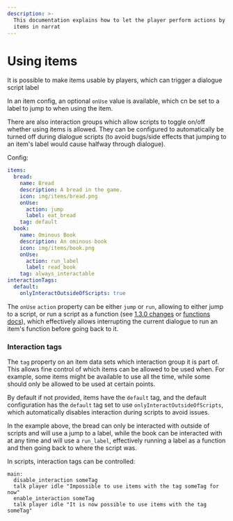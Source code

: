 ```yaml
---
description: >-
  This documentation explains how to let the player perform actions by using
  items in narrat
---
```


# Using items

It is possible to make items usable by players, which can trigger a dialogue script label

<!-- ![](../.gitbook/assets/useitem.webp) -->

In an item config, an optional `onUse` value is available, which cn be set to a label to jump to when using the item.

There are also interaction groups which allow scripts to toggle on/off whether using items is allowed. They can be configured to automatically be turned off during dialogue scripts (to avoid bugs/side effects that jumping to an item's label would cause halfway through dialogue).

Config:

```yaml
items:
  bread:
    name: Bread
    description: A bread in the game.
    icon: img/items/bread.png
    onUse:
      action: jump
      label: eat_bread
    tag: default
  book:
    name: Ominous Book
    description: An ominous book
    icon: img/items/book.png
    onUse:
      action: run_label
      label: read_book
    tag: always_interactable
interactionTags:
  default:
    onlyInteractOutsideOfScripts: true
```

The `onUse` `action` property can be either `jump` or `run`, allowing to either jump to a script, or run a script as a function (see [1.3.0 changes](https://github.com/liana-p/narrat-engine/blob/main/CHANGELOG.md#1.3.0) or [functions docs](../scripting/functions)), which effectively allows interrupting the current dialogue to run an item's function before going back to it.

### Interaction tags

The `tag` property on an item data sets which interaction group it is part of. This allows fine control of which items can be allowed to be used when. For example, some items might be available to use all the time, while some should only be allowed to be used at certain points.

By default if not provided, items have the `default` tag, and the default configuration has the `default` tag set to use `onlyInteractOutsideOfScripts`, which automatically disables interaction during scripts to avoid issues.

In the example above, the bread can only be interacted with outside of scripts and will use a jump to a label, while the book can be interacted with at any time and will use a `run_label`, effectively running a label as a function and then going back to where the script was.

In scripts, interaction tags can be controlled:

```
main:
  disable_interaction someTag
  talk player idle "Impossible to use items with the tag someTag for now"
  enable_interaction someTag
  talk player idle "It is now possible to use items with the tag someTag"
```
